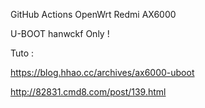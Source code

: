GitHub Actions OpenWrt Redmi AX6000

U-BOOT hanwckf Only !

Tuto :

https://blog.hhao.cc/archives/ax6000-uboot

http://82831.cmd8.com/post/139.html
